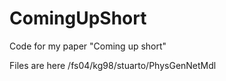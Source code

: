 # ComingUpShort
 Code for my paper "Coming up short"

Files are here /fs04/kg98/stuarto/PhysGenNetMdl